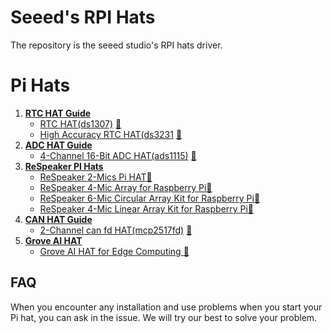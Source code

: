 # Seeed's RPI Hats

The repository is the seeed studio's RPI hats driver. 
# Pi Hats

1. [**RTC HAT Guide**](https://github.com/Seeed-Studio/pi-hats/tree/master/RTC-HAT)  
	* [RTC HAT(ds1307)](https://github.com/Seeed-Studio/pi-hats/tree/master/RTC-HAT) [🛒](https://www.seeedstudio.com/Pi-RTC-DS130-p-3213.html)
	* [High Accuracy RTC HAT(ds3231](https://github.com/Seeed-Studio/pi-hats/tree/master/RTC-HAT) [🛒](https://www.seeedstudio.com/High-Accuracy-Pi-RTC-DS323-p-3214.html)
2. [**ADC HAT Guide**](https://github.com/Seeed-Studio/pi-hats/tree/master/ADC-HAT)  
	* [4-Channel 16-Bit ADC HAT(ads1115)](https://github.com/Seeed-Studio/pi-hats/tree/master/ADC-HAT) [🛒](https://www.seeedstudio.com/4-Channel-16-Bit-ADC-for-Raspberry-Pi-ADS1115.html)
3. [**ReSpeaker PI Hats**](https://github.com/respeaker/seeed-voicecard)
	* [ReSpeaker 2-Mics Pi HAT](https://github.com/respeaker/seeed-voicecard#respeaker-mic-hat)[🛒](https://www.seeedstudio.com/ReSpeaker-2-Mics-Pi-HAT-p-2874.html)
	* [ReSpeaker 4-Mic Array for Raspberry Pi](https://github.com/respeaker/seeed-voicecard#respeaker-4-mic-array)[🛒](https://www.seeedstudio.com/ReSpeaker-4-Mic-Array-for-Raspberry-Pi-p-2941.html)
	* [ReSpeaker 6-Mic Circular Array Kit for Raspberry Pi](https://github.com/respeaker/seeed-voicecard#6-mics-circular-array-kit)[🛒](https://www.seeedstudio.com/ReSpeaker-6-Mic-Circular-Array-Kit-for-Raspberry-Pi-p-3067.html)
	* [ReSpeaker 4-Mic Linear Array Kit for Raspberry Pi](https://github.com/respeaker/seeed-voicecard#4-mics-linear-array-kit)[🛒](https://www.seeedstudio.com/ReSpeaker-4-Mic-Linear-Array-Kit-for-Raspberry-Pi-p-3066.html)
4. [**CAN HAT Guide**](https://www.seeedstudio.com) 
	* [2-Channel can fd HAT(mcp2517fd)](https://www.seeedstudio.com) [🛒](https://www.seeedstudio.com/)
5. [**Grove AI HAT**](https://github.com/Seeed-Studio/pi-hats/tree/master/GROVE-AI-HAT) 
	* [Grove AI HAT for Edge Computing ](https://github.com/Seeed-Studio/pi-hats/tree/master/GROVE-AI-HAT) [🛒](https://www.seeedstudio.com/Grove-AI-HAT-for-Edge-Computing-p-4026.html)

## FAQ

When you encounter any installation and use problems when you start your Pi hat, you can ask in the issue. We will try our best to solve your problem.